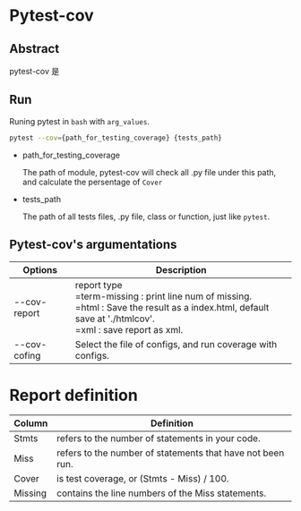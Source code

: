 # Pytest-cov

## Abstract 

pytest-cov 是

## Run

Runing pytest in ```bash``` with ```arg_values```.

```bash
pytest --cov={path_for_testing_coverage} {tests_path}
```

- path_for_testing_coverage

    The path of module, pytest-cov will check all .py file under this path, and calculate the persentage of ```Cover```

- tests_path

    The path of all tests files, .py file, class or function, just like ```pytest```.

## Pytest-cov's argumentations

|Options|Description|
|---|---|
|--cov-report|report type<br> =term-missing : print line num of missing.<br>=html : Save the result as a index.html, default save at './htmlcov'.<br>=xml : save report as xml.<br>|
|--cov-cofing|Select the file of configs, and run coverage with configs.|


# Report definition

|Column| Definition|
|---|---|
|Stmts |refers to the number of statements in your code.|
|Miss |refers to the number of statements that have not been run.|
|Cover |is test coverage, or (Stmts - Miss) / 100.|
|Missing| contains the line numbers of the Miss statements.|